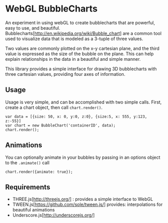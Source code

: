 WebGL BubbleCharts
==================

An experiment in using webGL to create bubblecharts that are powerful, easy to use,
and beautiful. Bubblecharts[http://en.wikipedia.org/wiki/Bubble_chart] are a common
tool used to visualize data that is modeled as a 3-tuple of three values.

Two values are commonly plotted on the x-y cartesian plane, and the third value is
expressed as the size of the bubble on the plane. This can help explain relationships
in the data in a beautiful and simple manner.

This library provides a simple interface for drawing 3D bubblecharts with three
cartesian values, providing four axes of information.

Usage
-----
Usage is very simple, and can be accomplished with two simple calls. First,
create a chart object, then call `chart.render()`.

    var data = [{size: 50, x: 0, y:0, z:0}, {size:5, x: 555, y:123, z:-55}]
    var chart = new BubbleChart('containerID', data);
    chart.render();

Animations
----------
You can optionally animate in your bubbles by passing in an options object
to the `.animate()` call

    chart.render({animate: true});

Requirements
------------

* THREE.js[http://threejs.org/] : provides a simple interface to WebGL
* TWEEN.js[https://github.com/sole/tween.js/] provides: interpolations for beautiful animations
* Underscore.js[http://underscorejs.org/]
